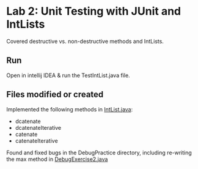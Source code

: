 # Lab 2: Unit Testing with JUnit and IntLists

Covered destructive vs. non-destructive methods and IntLists.

## Run
Open in intellij IDEA & run the TestIntList.java file.


## Files modified or created
Implemented the following methods in [IntList.java](Intlist/IntList.java):
- dcatenate
- dcatenateIterative
- catenate
- catenateIterative

Found and fixed bugs in the DebugPractice directory, including re-writing the max method in [DebugExercise2.java](DebugPractice/DebugExercise2.java)
